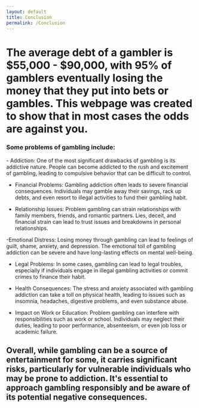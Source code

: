 ```yaml
---
layout: default
title: Conclusion
permalink: /Conclusion
---
```


<h1> The average debt of a gambler is $55,000 - $90,000, with 95% of gamblers eventually losing the money that they put into bets or gambles. This webpage was created to show that in most cases the odds are against you. </h1>


<h3> Some problems of gambling include: </h3>
- Addiction: One of the most significant drawbacks of gambling is its addictive nature. People can become addicted to the rush and excitement of gambling, leading to compulsive behavior that can be difficult to control.

- Financial Problems: Gambling addiction often leads to severe financial consequences. Individuals may gamble away their savings, rack up debts, and even resort to illegal activities to fund their gambling habit.

- Relationship Issues: Problem gambling can strain relationships with family members, friends, and romantic partners. Lies, deceit, and financial strain can lead to trust issues and breakdowns in personal relationships.

 -Emotional Distress: Losing money through gambling can lead to feelings of guilt, shame, anxiety, and depression. The emotional toll of gambling addiction can be severe and have long-lasting effects on mental well-being.

 - Legal Problems: In some cases, gambling can lead to legal troubles, especially if individuals engage in illegal gambling activities or commit crimes to finance their habit.

- Health Consequences: The stress and anxiety associated with gambling addiction can take a toll on physical health, leading to issues such as insomnia, headaches, digestive problems, and even substance abuse.

- Impact on Work or Education: Problem gambling can interfere with responsibilities such as work or school. Individuals may neglect their duties, leading to poor performance, absenteeism, or even job loss or academic failure.


<h2> Overall, while gambling can be a source of entertainment for some, it carries significant risks, particularly for vulnerable individuals who may be prone to addiction. It's essential to approach gambling responsibly and be aware of its potential negative consequences. </h2>




